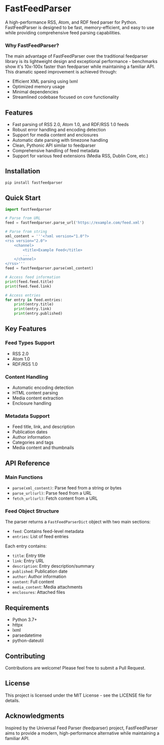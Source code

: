 # FastFeedParser

A high-performance RSS, Atom, and RDF feed parser for Python. FastFeedParser is designed to be fast, memory-efficient, and easy to use while providing comprehensive feed parsing capabilities.

### Why FastFeedParser?

The main advantage of FastFeedParser over the traditional feedparser library is its lightweight design and exceptional performance - benchmarks show it's 10x-100x faster than feedparser while maintaining a familiar API. This dramatic speed improvement is achieved through:

- Efficient XML parsing using lxml
- Optimized memory usage
- Minimal dependencies
- Streamlined codebase focused on core functionality

## Features

- Fast parsing of RSS 2.0, Atom 1.0, and RDF/RSS 1.0 feeds
- Robust error handling and encoding detection
- Support for media content and enclosures
- Automatic date parsing with timezone handling
- Clean, Pythonic API similar to feedparser
- Comprehensive handling of feed metadata
- Support for various feed extensions (Media RSS, Dublin Core, etc.)

## Installation

```bash
pip install fastfeedparser
```

## Quick Start

```python
import fastfeedparser

# Parse from URL
feed = fastfeedparser.parse_url('https://example.com/feed.xml')

# Parse from string
xml_content = '''<?xml version="1.0"?>
<rss version="2.0">
    <channel>
        <title>Example Feed</title>
        ...
    </channel>
</rss>'''
feed = fastfeedparser.parse(xml_content)

# Access feed information
print(feed.feed.title)
print(feed.feed.link)

# Access entries
for entry in feed.entries:
    print(entry.title)
    print(entry.link)
    print(entry.published)
```

## Key Features

### Feed Types Support
- RSS 2.0
- Atom 1.0
- RDF/RSS 1.0

### Content Handling
- Automatic encoding detection
- HTML content parsing
- Media content extraction
- Enclosure handling

### Metadata Support
- Feed title, link, and description
- Publication dates
- Author information
- Categories and tags
- Media content and thumbnails

## API Reference

### Main Functions

- `parse(xml_content)`: Parse feed from a string or bytes
- `parse_url(url)`: Parse feed from a URL
- `fetch_url(url)`: Fetch content from a URL

### Feed Object Structure

The parser returns a `FastFeedParserDict` object with two main sections:

- `feed`: Contains feed-level metadata
- `entries`: List of feed entries

Each entry contains:
- `title`: Entry title
- `link`: Entry URL
- `description`: Entry description/summary
- `published`: Publication date
- `author`: Author information
- `content`: Full content
- `media_content`: Media attachments
- `enclosures`: Attached files

## Requirements

- Python 3.7+
- httpx
- lxml
- parsedatetime
- python-dateutil

## Contributing

Contributions are welcome! Please feel free to submit a Pull Request.

## License

This project is licensed under the MIT License - see the LICENSE file for details.

## Acknowledgments

Inspired by the Universal Feed Parser (feedparser) project, FastFeedParser aims to provide a modern, high-performance alternative while maintaining a familiar API.
